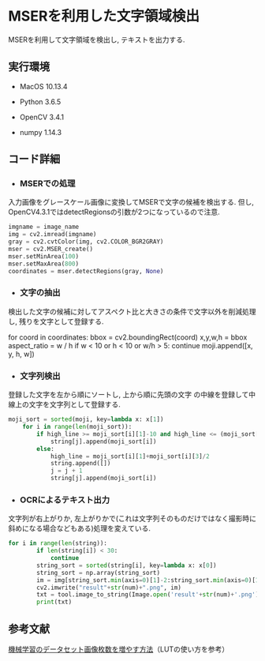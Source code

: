# MSERを利用した文字領域検出
MSERを利用して文字領域を検出し, テキストを出力する.



## 実行環境
- MacOS 10.13.4

- Python 3.6.5

- OpenCV 3.4.1

- numpy 1.14.3

## コード詳細
- ### MSERでの処理
入力画像をグレースケール画像に変換してMSERで文字の候補を検出する. 
但し, OpenCV4.3.1ではdetectRegionsの引数が2つになっているので注意.

```python
imgname = image_name
img = cv2.imread(imgname)
gray = cv2.cvtColor(img, cv2.COLOR_BGR2GRAY)
mser = cv2.MSER_create()
mser.setMinArea(100)
mser.setMaxArea(800)
coordinates = mser.detectRegions(gray, None)
```

- ### 文字の抽出

検出した文字の候補に対してアスペクト比と大きさの条件で文字以外を削減処理し, 残りを文字として登録する.

for coord in coordinates:
    bbox = cv2.boundingRect(coord)
    x,y,w,h = bbox
    aspect_ratio = w / h
    if w < 10 or h < 10 or w/h > 5:
        continue
    moji.append([x, y, h, w])

- ### 文字列検出

登録した文字を左から順にソートし, 上から順に先頭の文字 の中線を登録して中線上の文字を文字列として登録する.
```python
moji_sort = sorted(moji, key=lambda x: x[1])
    for i in range(len(moji_sort)):
        if high_line >= moji_sort[i][1]-10 and high_line <= (moji_sort[i][1] + moji_sort[i][3]+10):
            string[j].append(moji_sort[i])
        else:
            high_line = moji_sort[i][1]+moji_sort[i][3]/2
            string.append([])
            j = j + 1
            string[j].append(moji_sort[i])
```

- ### OCRによるテキスト出力

文字列が右上がりか, 左上がりかで(これは文字列そのものだけではなく撮影時に斜めになる場合などもある)処理を変えている.

```python
for i in range(len(string)):
        if len(string[i]) < 30:
            continue
        string_sort = sorted(string[i], key=lambda x: x[0])
        string_sort = np.array(string_sort)
        im = img[string_sort.min(axis=0)[1]-2:string_sort.min(axis=0)[1]+(string_sort.min(axis=0)[1]+string_sort.max(axis=0)[3]-string_sort.min(axis=0)[1]), string_sort.min(axis=0)[0]-2:string_sort.min(axis=0)[0]+(string_sort.max(axis=0)[0]-string_sort.min(axis=0)[0]+string_sort.max(axis=0)[2])]
        cv2.imwrite("result"+str(num)+".png", im)
        txt = tool.image_to_string(Image.open('result'+str(num)+'.png'), lang="eng", builder=pyocr.builders.TextBuilder(tesseract_layout=6))
        print(txt)
```

## 参考文献

[機械学習のデータセット画像枚数を増やす方法](https://qiita.com/bohemian916/items/9630661cd5292240f8c7)（LUTの使い方を参考）

